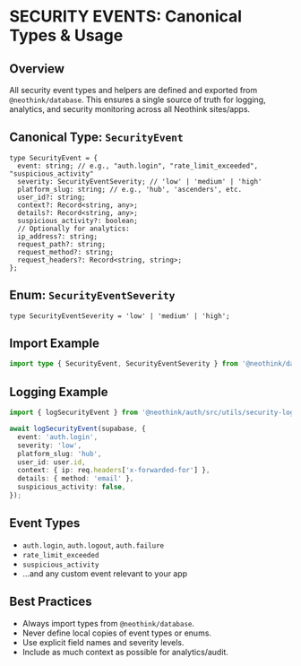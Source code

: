 # SECURITY EVENTS: Canonical Types & Usage

## Overview
All security event types and helpers are defined and exported from `@neothink/database`. This ensures a single source of truth for logging, analytics, and security monitoring across all Neothink sites/apps.

## Canonical Type: `SecurityEvent`
```
type SecurityEvent = {
  event: string; // e.g., "auth.login", "rate_limit_exceeded", "suspicious_activity"
  severity: SecurityEventSeverity; // 'low' | 'medium' | 'high'
  platform_slug: string; // e.g., 'hub', 'ascenders', etc.
  user_id?: string;
  context?: Record<string, any>;
  details?: Record<string, any>;
  suspicious_activity?: boolean;
  // Optionally for analytics:
  ip_address?: string;
  request_path?: string;
  request_method?: string;
  request_headers?: Record<string, string>;
};
```

## Enum: `SecurityEventSeverity`
```
type SecurityEventSeverity = 'low' | 'medium' | 'high';
```

## Import Example
```ts
import type { SecurityEvent, SecurityEventSeverity } from '@neothink/database';
```

## Logging Example
```ts
import { logSecurityEvent } from '@neothink/auth/src/utils/security-logger';

await logSecurityEvent(supabase, {
  event: 'auth.login',
  severity: 'low',
  platform_slug: 'hub',
  user_id: user.id,
  context: { ip: req.headers['x-forwarded-for'] },
  details: { method: 'email' },
  suspicious_activity: false,
});
```

## Event Types
- `auth.login`, `auth.logout`, `auth.failure`
- `rate_limit_exceeded`
- `suspicious_activity`
- ...and any custom event relevant to your app

## Best Practices
- Always import types from `@neothink/database`.
- Never define local copies of event types or enums.
- Use explicit field names and severity levels.
- Include as much context as possible for analytics/audit.
